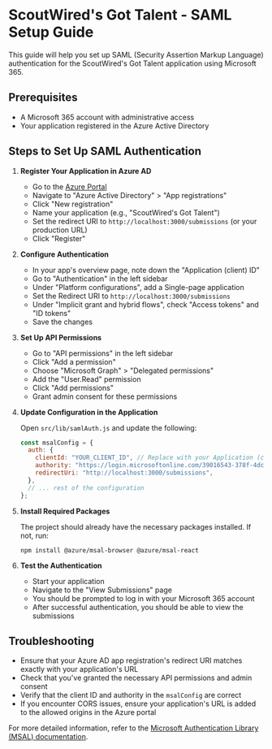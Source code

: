 # ScoutWired's Got Talent - SAML Setup Guide

This guide will help you set up SAML (Security Assertion Markup Language) authentication for the ScoutWired's Got Talent application using Microsoft 365.

## Prerequisites

- A Microsoft 365 account with administrative access
- Your application registered in the Azure Active Directory

## Steps to Set Up SAML Authentication

1. **Register Your Application in Azure AD**

   - Go to the [Azure Portal](https://portal.azure.com/)
   - Navigate to "Azure Active Directory" > "App registrations"
   - Click "New registration"
   - Name your application (e.g., "ScoutWired's Got Talent")
   - Set the redirect URI to `http://localhost:3000/submissions` (or your production URL)
   - Click "Register"

2. **Configure Authentication**

   - In your app's overview page, note down the "Application (client) ID"
   - Go to "Authentication" in the left sidebar
   - Under "Platform configurations", add a Single-page application
   - Set the Redirect URI to `http://localhost:3000/submissions`
   - Under "Implicit grant and hybrid flows", check "Access tokens" and "ID tokens"
   - Save the changes

3. **Set Up API Permissions**

   - Go to "API permissions" in the left sidebar
   - Click "Add a permission"
   - Choose "Microsoft Graph" > "Delegated permissions"
   - Add the "User.Read" permission
   - Click "Add permissions"
   - Grant admin consent for these permissions

4. **Update Configuration in the Application**

   Open `src/lib/samlAuth.js` and update the following:

   ```javascript
   const msalConfig = {
     auth: {
       clientId: "YOUR_CLIENT_ID", // Replace with your Application (client) ID
       authority: "https://login.microsoftonline.com/39016543-378f-4dc5-b626-832db78c9f85", // Replace YOUR_TENANT_ID with your Azure AD Tenant ID
       redirectUri: "http://localhost:3000/submissions",
     },
     // ... rest of the configuration
   };
   ```

5. **Install Required Packages**

   The project should already have the necessary packages installed. If not, run:

   ```
   npm install @azure/msal-browser @azure/msal-react
   ```

6. **Test the Authentication**

   - Start your application
   - Navigate to the "View Submissions" page
   - You should be prompted to log in with your Microsoft 365 account
   - After successful authentication, you should be able to view the submissions

## Troubleshooting

- Ensure that your Azure AD app registration's redirect URI matches exactly with your application's URL
- Check that you've granted the necessary API permissions and admin consent
- Verify that the client ID and authority in the `msalConfig` are correct
- If you encounter CORS issues, ensure your application's URL is added to the allowed origins in the Azure portal

For more detailed information, refer to the [Microsoft Authentication Library (MSAL) documentation](https://docs.microsoft.com/en-us/azure/active-directory/develop/msal-overview).
